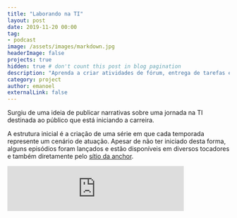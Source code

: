 ```yaml
---
title: "Laborando na TI"
layout: post
date: 2019-11-20 00:00
tag: 
- podcast
image: /assets/images/markdown.jpg
headerImage: false
projects: true
hidden: true # don't count this post in blog pagination
description: "Aprenda a criar atividades de fórum, entrega de tarefas e avaliações online no Moodle, desde do início."
category: project
author: emanoel
externalLink: false
---
```


Surgiu de uma ideia de publicar narrativas sobre uma jornada na TI destinada ao público que está iniciando a carreira. 

A estrutura inicial é a criação de uma série em que cada temporada represente um cenário de atuação. Apesar de não ter iniciado desta forma, alguns episódios foram lançados e estão disponíveis em diversos tocadores e também diretamente pelo [sítio da anchor](https://anchor.fm/laborandonati).
<iframe src="https://anchor.fm/laborandonati/embed" height="102px" width="400px" frameborder="0" scrolling="no"></iframe>
